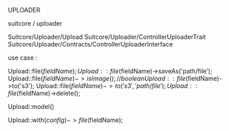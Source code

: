 UPLOADER

suitcore / uploader 

Suitcore/Uploader/Upload
Suitcore/Uploader/ControllerUploaderTrait
Suitcore/Uploader/Contracts/ControllerUploaderInterface

use case :

Upload::file($fieldName);
Upload::file($fieldName)->saveAs('path/file');
Upload::file($fieldName)->isImage(); // boolean
Upload::file($fieldName)->to('s3');
Upload::file($fieldName)->to('s3', 'path/file');
Upload::file($fieldName)->delete();

Upload::model()

Upload::with($config)->file($fieldName);

